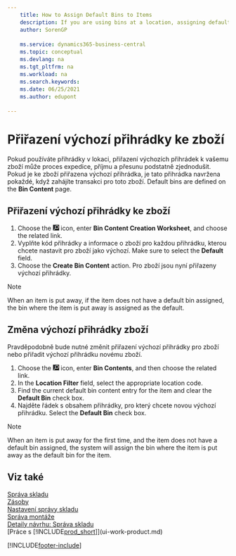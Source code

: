 ```yaml
---
    title: How to Assign Default Bins to Items
    description: If you are using bins at a location, assigning default bins to your items can make the process of shipping, receiving, and moving your items much easier.
    author: SorenGP

    ms.service: dynamics365-business-central
    ms.topic: conceptual
    ms.devlang: na
    ms.tgt_pltfrm: na
    ms.workload: na
    ms.search.keywords:
    ms.date: 06/25/2021
    ms.author: edupont

---
```

# Přiřazení výchozí přihrádky ke zboží
Pokud používáte přihrádky v lokaci, přiřazení výchozích přihrádek k vašemu zboží může proces expedice, příjmu a přesunu podstatně zjednodušit. Pokud je ke zboží přiřazena výchozí přihrádka, je tato přihrádka navržena pokaždé, když zahájíte transakci pro toto zboží. Default bins are defined on the **Bin Content** page.

## Přiřazení výchozí přihrádky ke zboží
1. Choose the ![Lightbulb that opens the Tell Me feature.](media/ui-search/search_small.png "Tell me what you want to do") icon, enter **Bin Content Creation Worksheet**, and choose the related link.
2. Vyplňte kód přihrádky a informace o zboží pro každou přihrádku, kterou chcete nastavit pro zboží jako výchozí. Make sure to select the **Default** field.
3. Choose the **Create Bin Content** action. Pro zboží jsou nyní přiřazeny výchozí přihrádky.

> [!NOTE]  
> When an item is put away, if the item does not have a default bin assigned, the bin where the item is put away is assigned as the default.

## Změna výchozí přihrádky zboží
Pravděpodobně bude nutné změnit přiřazení výchozí přihrádky pro zboží nebo přiřadit výchozí přihrádku novému zboží.
1. Choose the ![Lightbulb that opens the Tell Me feature.](media/ui-search/search_small.png "Tell me what you want to do") icon, enter **Bin Contents**, and then choose the related link.
2. In the **Location Filter** field, select the appropriate location code.
3. Find the current default bin content entry for the item and clear the **Default Bin** check box.
4. Najděte řádek s obsahem přihrádky, pro který chcete novou výchozí přihrádku. Select the **Default Bin** check box.

> [!NOTE]  
> When an item is put away for the first time, and the item does not have a default bin assigned, the system will assign the bin where the item is put away as the default bin for the item.

## Viz také
[Správa skladu](warehouse-manage-warehouse.md)    
[Zásoby](inventory-manage-inventory.md)    
[Nastavení správy skladu](warehouse-setup-warehouse.md)       
[Správa montáže](assembly-assemble-items.md)      
[Detaily návrhu: Správa skladu](design-details-warehouse-management.md)    
[Práce s [!INCLUDE[prod_short](includes/prod_short.md)]](ui-work-product.md)


[!INCLUDE[footer-include](includes/footer-banner.md)]